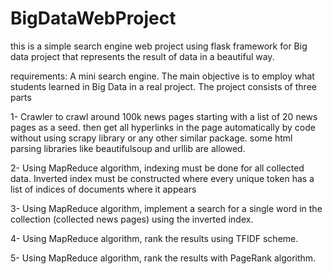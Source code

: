 # BigDataWebProject
this is a simple search engine web project using flask framework for Big data project that represents the result of data in a beautiful way.

requirements:
A mini search engine. The main objective is to employ what students learned in Big Data in a real project. The project consists of three parts

1- Crawler to crawl around 100k news pages starting with a list of 20 news pages as a seed. then get all hyperlinks in the page automatically by code without using scrapy library or any other similar package. some html parsing libraries like beautifulsoup and urllib are allowed.  

2- Using MapReduce algorithm, indexing must be done for all collected data. Inverted index must be constructed where every unique token has a list of indices of documents where it appears

3- Using MapReduce algorithm, implement a search for a single word in the collection (collected news pages) using the inverted index.

4- Using MapReduce algorithm, rank the results using TFIDF scheme.

5- Using MapReduce algorithm, rank the results with PageRank algorithm.
